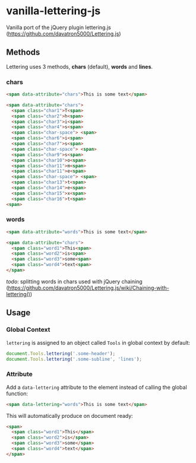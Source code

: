 # vanilla-lettering-js
Vanilla port of the jQuery plugin lettering.js (https://github.com/davatron5000/Lettering.js)

## Methods

Lettering uses 3 methods, **chars** (default), **words** and **lines**.

### chars

```html
<span data-attribute="chars">This is some text</span>
```

```html
<span data-attribute="chars">
  <span class="char1">T<span>
  <span class="char2">h<span>
  <span class="char3">i<span>
  <span class="char4">s<span>
  <span class="char-space"> <span>
  <span class="char6">i<span>
  <span class="char7">s<span>
  <span class="char-space"> <span>
  <span class="char9">s<span>
  <span class="char10">o<span>
  <span class="char11">m<span>
  <span class="char11">e<span>
  <span class="char-space"> <span>
  <span class="char13">t<span>
  <span class="char14">e<span>
  <span class="char15">x<span>
  <span class="char16">t<span>
<span>
```

### words

```html
<span data-attribute="words">This is some text</span>
```

```html
<span data-attribute="chars">
  <span class="word1">This<span>
  <span class="word2">is<span>
  <span class="word3">some<span>
  <span class="word4">text<span>
</span>
```

_todo_: 
splitting words in chars used with jQuery chaining (https://github.com/davatron5000/Lettering.js/wiki/Chaining-with-lettering())

## Usage

### Global Context

`lettering` is assigned to an object called `Tools` in global context by default:

```javascript
document.Tools.lettering('.some-header');
document.Tools.lettering('.some-subline', 'lines');
```

### Attribute

Add a `data-lettering` attribute to the element instead of calling the global function:

```html
<span data-lettering="words">This is some text</span>
```

This will automatically produce on document ready:

```html
<span>
  <span class="word1">This</span>
  <span class="word2">is</span>
  <span class="word3">some</span>
  <span class="word4">text</span>
</span>
```
